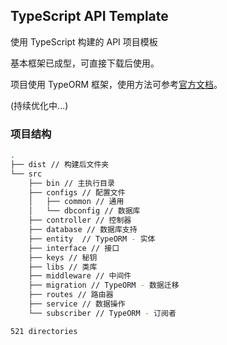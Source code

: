 ## TypeScript API Template

使用 TypeScript 构建的 API 项目模板

基本框架已成型，可直接下载后使用。

项目使用 TypeORM 框架，使用方法可参考[官方文档](http://typeorm.io/#/)。

(持续优化中...)

### 项目结构

```bash
.
├── dist // 构建后文件夹
└── src
    ├── bin // 主执行目录
    ├── configs // 配置文件
    │   ├── common // 通用
    │   └── dbconfig // 数据库
    ├── controller // 控制器
    ├── database // 数据库支持
    ├── entity  // TypeORM - 实体
    ├── interface // 接口
    ├── keys // 秘钥
    ├── libs // 类库
    ├── middleware // 中间件
    ├── migration // TypeORM - 数据迁移
    ├── routes // 路由器
    ├── service // 数据操作
    └── subscriber // TypeORM - 订阅者

521 directories
```

